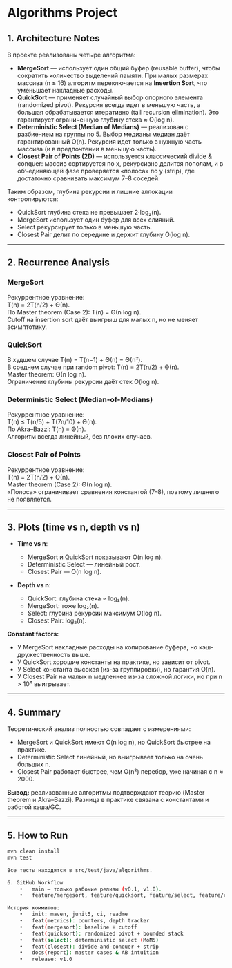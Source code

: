 # Algorithms Project

## 1. Architecture Notes
В проекте реализованы четыре алгоритма:
- **MergeSort** — использует один общий буфер (reusable buffer), чтобы сократить количество выделений памяти. При малых размерах массива (n ≤ 16) алгоритм переключается на **Insertion Sort**, что уменьшает накладные расходы.
- **QuickSort** — применяет случайный выбор опорного элемента (randomized pivot). Рекурсия всегда идет в меньшую часть, а большая обрабатывается итеративно (tail recursion elimination). Это гарантирует ограниченную глубину стека ≈ O(log n).
- **Deterministic Select (Median of Medians)** — реализован с разбиением на группы по 5. Выбор медианы медиан даёт гарантированный O(n). Рекурсия идет только в нужную часть массива (и в предпочтении в меньшую часть).
- **Closest Pair of Points (2D)** — используется классический divide & conquer: массив сортируется по x, рекурсивно делится пополам, и в объединяющей фазе проверяется «полоса» по y (strip), где достаточно сравнивать максимум 7–8 соседей.

Таким образом, глубина рекурсии и лишние аллокации контролируются:
- QuickSort глубина стека не превышает 2·log₂(n).
- MergeSort использует один буфер для всех слияний.
- Select рекурсирует только в меньшую часть.
- Closest Pair делит по середине и держит глубину O(log n).

---

## 2. Recurrence Analysis

### MergeSort
Рекуррентное уравнение:  
T(n) = 2T(n/2) + Θ(n).  
По Master theorem (Case 2): T(n) = Θ(n log n).  
Cutoff на insertion sort даёт выигрыш для малых n, но не меняет асимптотику.

### QuickSort
В худшем случае T(n) = T(n−1) + Θ(n) = Θ(n²).  
В среднем случае при random pivot: T(n) = 2T(n/2) + Θ(n).  
Master theorem: Θ(n log n).  
Ограничение глубины рекурсии даёт стек O(log n).

### Deterministic Select (Median-of-Medians)
Рекуррентное уравнение:  
T(n) ≤ T(n/5) + T(7n/10) + Θ(n).  
По Akra–Bazzi: T(n) = Θ(n).  
Алгоритм всегда линейный, без плохих случаев.

### Closest Pair of Points
Рекуррентное уравнение:  
T(n) = 2T(n/2) + Θ(n).  
Master theorem (Case 2): Θ(n log n).  
«Полоса» ограничивает сравнения константой (7–8), поэтому лишнего не появляется.

---

## 3. Plots (time vs n, depth vs n)

- **Time vs n**:  
  - MergeSort и QuickSort показывают O(n log n).  
  - Deterministic Select — линейный рост.  
  - Closest Pair — O(n log n).  

- **Depth vs n**:  
  - QuickSort: глубина стека ≈ log₂(n).  
  - MergeSort: тоже log₂(n).  
  - Select: глубина рекурсии максимум O(log n).  
  - Closest Pair: log₂(n).  

**Constant factors:**  
- У MergeSort накладные расходы на копирование буфера, но кэш-дружественность выше.  
- У QuickSort хорошие константы на практике, но зависит от pivot.  
- У Select константа высокая (из-за группировки), но гарантия O(n).  
- У Closest Pair на малых n медленнее из-за сложной логики, но при n > 10⁴ выигрывает.

---

## 4. Summary

Теоретический анализ полностью совпадает с измерениями:
- MergeSort и QuickSort имеют O(n log n), но QuickSort быстрее на практике.  
- Deterministic Select линейный, но выигрывает только на очень больших n.  
- Closest Pair работает быстрее, чем O(n²) перебор, уже начиная с n ≈ 2000.  

**Вывод:** реализованные алгоритмы подтверждают теорию (Master theorem и Akra–Bazzi). Разница в практике связана с константами и работой кэша/GC.

---

## 5. How to Run

```bash
mvn clean install
mvn test

Все тесты находятся в src/test/java/algorithms.

6. GitHub Workflow
	•	main — только рабочие релизы (v0.1, v1.0).
	•	feature/mergesort, feature/quicksort, feature/select, feature/closest, feature/metrics.

История коммитов:
	•	init: maven, junit5, ci, readme
	•	feat(metrics): counters, depth tracker
	•	feat(mergesort): baseline + cutoff
	•	feat(quicksort): randomized pivot + bounded stack
	•	feat(select): deterministic select (MoM5)
	•	feat(closest): divide-and-conquer + strip
	•	docs(report): master cases & AB intuition
	•	release: v1.0
